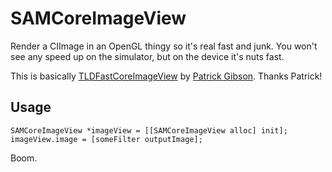 # SAMCoreImageView

Render a CIImage in an OpenGL thingy so it's real fast and junk. You won't see any speed up on the simulator, but on the device it's nuts fast.

This is basically [TLDFastCoreImageView](https://github.com/patr1ck/TLDCoreImageDemo/blob/master/TLDCoreImageDemo/TLDFastCoreImageView.h) by [Patrick Gibson](https://github.com/patr1ck). Thanks Patrick!

## Usage

``` objc
SAMCoreImageView *imageView = [[SAMCoreImageView alloc] init];
imageView.image = [someFilter outputImage];
```

Boom.
